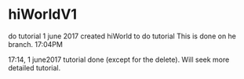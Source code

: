 # hiWorldV1

do tutorial
1 june 2017 created hiWorld to do tutorial
This is done on he branch. 17:04PM

17:14, 1 june2017
tutorial done (except for the delete).
Will seek more detailed tutorial.
